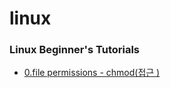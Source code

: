 # linux
### Linux Beginner's Tutorials

- [0.file permissions - chmod(접근 )](./Linux_Beginner_Tutorials/File_Permissions_chmod/README.md)
